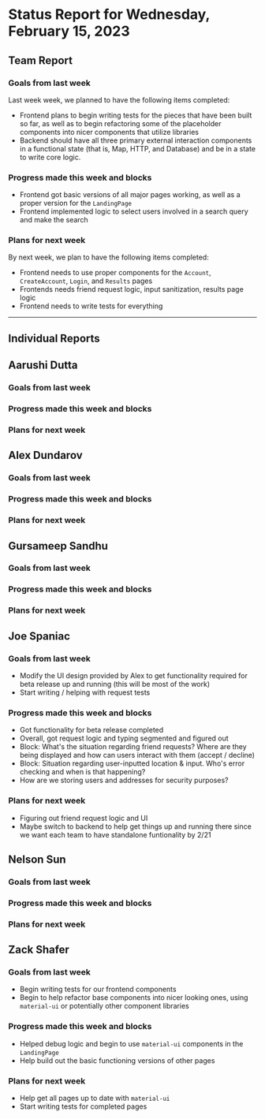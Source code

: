 # Status Report for Wednesday, February 15, 2023

## Team Report

### Goals from last week
Last week week, we planned to have the following items completed:
- Frontend plans to begin writing tests for the pieces that have been built so far, as well as
to begin refactoring some of the placeholder components into nicer components that utilize libraries
- Backend should have all three primary external interaction components in a functional state
(that is, Map, HTTP, and Database) and be in a state to write core logic.

### Progress made this week and blocks
- Frontend got basic versions of all major pages working, as well as a proper version for the `LandingPage`
- Frontend implemented logic to select users involved in a search query and make the search

### Plans for next week
By next week, we plan to have the following items completed:
- Frontend needs to use proper components for the `Account`, `CreateAccount`, `Login`, and `Results` pages
- Frontends needs friend request logic, input sanitization, results page logic
- Frontend needs to write tests for everything

---
## Individual Reports

## Aarushi Dutta

### Goals from last week

### Progress made this week and blocks

### Plans for next week

## Alex Dundarov

### Goals from last week

### Progress made this week and blocks

### Plans for next week

## Gursameep Sandhu

### Goals from last week

### Progress made this week and blocks

### Plans for next week

## Joe Spaniac

### Goals from last week
- Modify the UI design provided by Alex to get functionality required for beta release up and running (this will be most of the work)
- Start writing / helping with request tests

### Progress made this week and blocks
- Got functionality for beta release completed
- Overall, got request logic and typing segmented and figured out
- Block: What's the situation regarding friend requests? Where are they being displayed and how can users interact with them (accept / decline)
- Block: Situation regarding user-inputted location & input. Who's error checking and when is that happening?
- How are we storing users and addresses for security purposes?

### Plans for next week
- Figuring out friend request logic and UI
- Maybe switch to backend to help get things up and running there since we want each team to have standalone funtionality by 2/21

## Nelson Sun

### Goals from last week

### Progress made this week and blocks

### Plans for next week

## Zack Shafer

### Goals from last week
- Begin writing tests for our frontend components
- Begin to help refactor base components into nicer looking ones,
using `material-ui` or potentially other component libraries

### Progress made this week and blocks
- Helped debug logic and begin to use `material-ui` components in the `LandingPage`
- Help build out the basic functioning versions of other pages

### Plans for next week
- Help get all pages up to date with `material-ui`
- Start writing tests for completed pages
